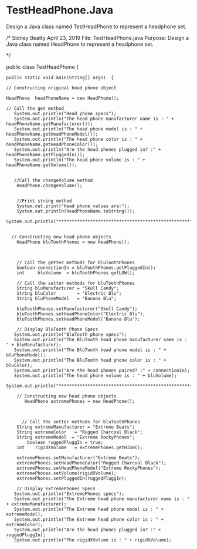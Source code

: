 # TestHeadPhone.Java
Design a Java class named TestHeadPhone to represent a headphone set.

/* 
Sidney Beatty
April 23, 2019
File: TestHeadPhone.java
Purpose: Design a Java class named
HeadPhone to represent a headphone 
set.

*/






   public class TestHeadPhone {
  
	public static void main(String[] args)  {   
	
	// Constructing original head phone object 
	
	HeadPhone  headPhoneName = new HeadPhone();
	
	// Call the get method
	   System.out.println("Head phone specs");
	   System.out.println("The head phone manufacturer name is : " + headPhoneName.getManufacturer());
	   System.out.println("The head phone model is : " + headPhoneName.getHeadPhoneModel());
	   System.out.println("The head phone color is : " + headPhoneName.getHeadPhoneColor());
	   System.out.println("Are the head phones plugged in? :" + headPhoneName.getPluggedIn());
	   System.out.println("The head phone volume is : " + headPhoneName.getVolume());
	   
	   
	   //Call the changeVolume method
	    HeadPhone.changeVolume();
		
		
		//Print string method
		System.out.print("Head phone values are:");
		System.out.println(headPhoneName.toString());
		System.out.println("**********************************************************************");
		
		
	  // Constructing new head phone objects
	    HeadPhone bluToothPhones = new HeadPhone();
		
		
		
		// Call the getter methods for bluToothPhones 
		boolean connectionIn = bluToothPhones.getPluggedIn();
		int     bluVolume  = bluToothPhones.getLOW();
		
		// Call the setter methods for bluToothPhones
		String bluManufacturer = "Skull Candy";
		String bluColor        = "Electric Blu";
		String bluPhoneModel   = "Banana Blu";
		
		bluToothPhones.setManufacturer("Skull Candy");
		bluToothPhones.setHeadPhoneColor("Electric Blu");
		bluToothPhones.setHeadPhoneModel("Banana Blu");
		
		// Display BluTooth Phone Specs
	   System.out.println("BluTooth phone specs");
	   System.out.println("The BluTooth head phone manufacturer name is : " + bluManufacturer);
	   System.out.println("The BluTooth head phone model is : " + bluPhoneModel);
	   System.out.println("The BluTooth head phone color is : " + bluColor);
	   System.out.println("Are the head phones paired? :" + connectionIn);
	   System.out.println("The head phone volume is : " + bluVolume);
	   System.out.println("**********************************************************************");
		
		// Constructing new head phone objects
	       HeadPhone extremePhones = new HeadPhone();
		
	
		
		  // Call the setter methods for bluToothPhones
		String extremeManufacturer = "Extreme Beats";
		String extremeColor   = "Rugged Charcoal Black";
		String extremeModel  = "Extreme RockyPhones";
	        boolean ruggedPluggIn = true;
		int    rigidXVolume   = extremePhones.getHIGH(); 
		
		extremePhones.setManufacturer("Extreme Beats");
		extremePhones.setHeadPhoneColor("Rugged Charcoal Black");
		extremePhones.setHeadPhoneModel("Extreme RockyPhones");
		extremePhones.setVolume(rigidXVolume);
		extremePhones.setPluggedIn(ruggedPluggIn);
		
		// Display ExtremePhones Specs
	   System.out.println("ExtremePhones specs");
	   System.out.println("The Extreme head phone manufacturer name is : " + extremeManufacturer);
	   System.out.println("The Extreme head phone model is : " + extremeModel);
	   System.out.println("The Extreme head phone color is : " + extremeColor);
	   System.out.println("Are the head phones plugged in? :" + ruggedPluggIn);
	   System.out.println("The rigidXVolume is : " + rigidXVolume);
